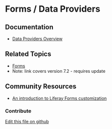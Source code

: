 # Forms / Data Providers

## Documentation

* [Data Providers Overview](https://learn.liferay.com/dxp/latest/en/process-automation/forms/data-providers/data-providers-overview.html)

## Related Topics

* [Forms](https://portal.liferay.dev/docs/7-2/user/-/knowledge_base/u/forms)
* Note: link covers version 7.2 - requires update

## Community Resources

* [An introduction to Liferay Forms customization](https://liferay.dev/blogs/-/blogs/an-introduction-to-liferay-forms-customization)

### Contribute

[Edit this file on github](https://github.com/olafk/controlpanel-documentation-docs/blob/master/md/73en/com_liferay_dynamic_data_mapping_data_provider_web_portlet_DDMDataProviderPortlet/view.jsp.md)
